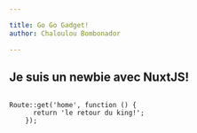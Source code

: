 ```yaml
---

title: Go Go Gadget!
author: Chaloulou Bombonador

---
```



## Je suis un newbie avec NuxtJS! 

``` php{3}

Route::get('home', function () {
      return 'le retour du king!';
    });

```
<logo></logo>




